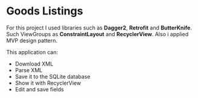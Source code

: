 # Goods Listings
For this project I used libraries such as <b>Dagger2</b>, <b>Retrofit</b> and <b>ButterKnife</b>. Such ViewGroups as <b>ConstraintLayout</b> and <b>RecyclerView</b>. Also i applied MVP design pattern.


This application can:
<ul>
  <li>Download XML</li>
  <li>Parse XML</li>
  <li>Save it to the SQLite database</li>
  <li>Show it with RecyclerView</li>
  <li>Edit and save fields</li>
</ul>
